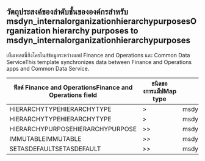 ## <a name="organization-hierarchy-purposes-to-msdyn_internalorganizationhierarchypurposes"></a><span data-ttu-id="74481-101">วัตถุประสงค์ของลำดับชั้นขององค์กรสำหรับ msdyn_internalorganizationhierarchypurposes</span><span class="sxs-lookup"><span data-stu-id="74481-101">Organization hierarchy purposes to msdyn_internalorganizationhierarchypurposes</span></span>

<span data-ttu-id="74481-102">เท็มเพลตนี้ซิงโครไนส์ข้อมูลระหว่างแอป Finance and Operations และ Common Data Service</span><span class="sxs-lookup"><span data-stu-id="74481-102">This template synchronizes data between Finance and Operations apps and Common Data Service.</span></span>

<span data-ttu-id="74481-103">ฟิลด์ Finance and Operations</span><span class="sxs-lookup"><span data-stu-id="74481-103">Finance and Operations field</span></span> | <span data-ttu-id="74481-104">ชนิดของการแม็ป</span><span class="sxs-lookup"><span data-stu-id="74481-104">Map type</span></span> | <span data-ttu-id="74481-105">ฟิลด์ Dynamics 365 อื่นๆ</span><span class="sxs-lookup"><span data-stu-id="74481-105">Other Dynamics 365 field</span></span> | <span data-ttu-id="74481-106">ค่าเริ่มต้น</span><span class="sxs-lookup"><span data-stu-id="74481-106">Default value</span></span>
---|---|---|---
<span data-ttu-id="74481-107">HIERARCHYTYPE</span><span class="sxs-lookup"><span data-stu-id="74481-107">HIERARCHYTYPE</span></span> | > | <span data-ttu-id="74481-108">msdyn_hierarchypurposetypename</span><span class="sxs-lookup"><span data-stu-id="74481-108">msdyn_hierarchypurposetypename</span></span> | 
<span data-ttu-id="74481-109">HIERARCHYTYPE</span><span class="sxs-lookup"><span data-stu-id="74481-109">HIERARCHYTYPE</span></span> | > | <span data-ttu-id="74481-110">msdyn_hierarchytype.msdyn_name</span><span class="sxs-lookup"><span data-stu-id="74481-110">msdyn_hierarchytype.msdyn_name</span></span> | 
<span data-ttu-id="74481-111">HIERARCHYPURPOSE</span><span class="sxs-lookup"><span data-stu-id="74481-111">HIERARCHYPURPOSE</span></span> | >> | <span data-ttu-id="74481-112">msdyn_hierarchypurpose</span><span class="sxs-lookup"><span data-stu-id="74481-112">msdyn_hierarchypurpose</span></span> | 
<span data-ttu-id="74481-113">IMMUTABLE</span><span class="sxs-lookup"><span data-stu-id="74481-113">IMMUTABLE</span></span> | >> | <span data-ttu-id="74481-114">msdyn_immutable</span><span class="sxs-lookup"><span data-stu-id="74481-114">msdyn_immutable</span></span> | 
<span data-ttu-id="74481-115">SETASDEFAULT</span><span class="sxs-lookup"><span data-stu-id="74481-115">SETASDEFAULT</span></span> | >> | <span data-ttu-id="74481-116">msdyn_setasdefault</span><span class="sxs-lookup"><span data-stu-id="74481-116">msdyn_setasdefault</span></span> | 
